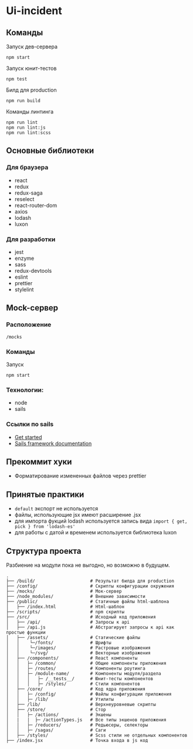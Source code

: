 # Ui-incident

## Команды

Запуск дев-сервера

`npm start`

Запуск юнит-тестов

`npm test`

Билд для production

`npm run build`

Команды линтинга

```
npm run lint
npm run lint:js
npm run lint:scss
```

## Основные библиотеки

### Для браузера

- react
- redux
- redux-saga
- reselect
- react-router-dom
- axios
- lodash
- luxon

### Для разработки

- jest
- enzyme
- sass
- redux-devtools
- eslint
- prettier
- stylelint

## Mock-сервер

### Расположение

`/mocks`

### Команды

Запуск

`npm start`

### Технологии:

- node
- sails

### Ссылки по sails

+ [Get started](https://sailsjs.com/get-started)
+ [Sails framework documentation](https://sailsjs.com/documentation)

## Прекоммит хуки

- Форматирование измененных файлов через prettier

## Принятые практики

- `default` экспорт не используется
- файлы, использующие jsx имеют расширение .jsx
- для импорта фукций lodash используется запись вида `import { get, pick } from 'lodash-es'`
- для работы с датой и временем используется библиотека luxon

## Структура проекта

Разбиение на модули пока не выгодно, но возможно в будущем.

```
.
├── /build/                     # Результат билда для production
├── /config/                    # Скрипты конфигурации окружения
├── /mocks/                     # Мок-сервер
├── /node_modules/              # Внешние зависимости
├── /public/                    # Статичные файлы html-шаблона
│   ├── /index.html             # Html-шаблон
├── /scripts/                   # npm скрипты
├── /src/                       # Исходный код приложения
│   ├── /api/                   # Запросы к api
│   ├── /api.js                 # Абстрагирует запросы к api как простые функции
│   ├── /assets/                # Статические файлы
│   │    └─/fonts/              # Шрифты
│   │    └─/images/             # Растровые изображения
│   │    └─/svg/                # Векторные изображения
│   ├── /components/            # React компоненты
│   │   ├─ /common/             # Общие компоненты приложения
│   │   ├─ /routes/             # Компоненты роутинга
│   │   ├─ /module-name/        # Компоненты модуля/раздела
│   │   │   ├─ /__tests__/      # Юнит-тесты компонентов
│   │   │   ├─ /styles/         # Стили компонентов
│   ├── /core/                  # Код ядра приложения
│   │   ├─ /config/             # Файлы конфигурации приложения
│   │   ├─ /lib/                # Утилиты
│   ├── /lib/                   # Верхнеуровневые скрипты
│   ├── /store/                 # Стор
│   │   ├─ /actions/            # Экшены
│   |   |  ├─ /actionTypes.js   # Все типы экшенов приложения
│   │   ├─ /reducers/           # Редьюсеры, селекторы
│   │   ├─ /sagas/              # Саги
│   ├── /styles/                # Scss стили не отдельных компонентов
├── /index.jsx                  # Точка входа в js код
```
